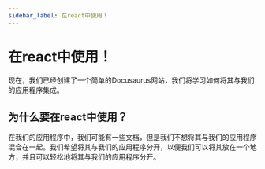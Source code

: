 ```yaml
---
sidebar_label: 在react中使用！
---
```


# 在react中使用！

现在，我们已经创建了一个简单的Docusaurus网站，我们将学习如何将其与我们的应用程序集成。

## 为什么要在react中使用？

在我们的应用程序中，我们可能有一些文档，但是我们不想将其与我们的应用程序混合在一起。我们希望将其与我们的应用程序分开，以便我们可以将其放在一个地方，并且可以轻松地将其与我们的应用程序分开。

